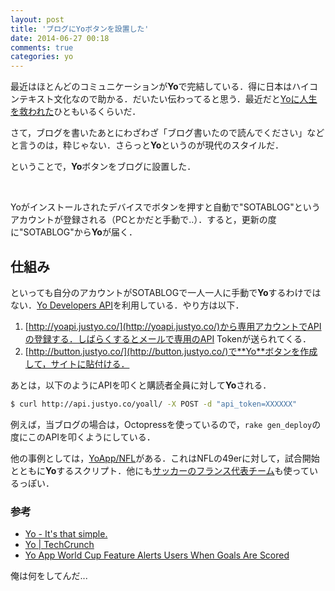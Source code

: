 ```yaml
---
layout: post
title: 'ブログにYoボタンを設置した'
date: 2014-06-27 00:18
comments: true
categories: yo
---
```


最近はほとんどのコミュニケーションが**Yo**で完結している．得に日本はハイコンテキスト文化なので助かる．だいたい伝わってると思う．最近だと[Yoに人生を救われた](http://mizchi.hatenablog.com/entry/2014/06/24/210317)ひともいるくらいだ．

さて，ブログを書いたあとにわざわざ「ブログ書いたので読んでください」などと言うのは，粋じゃない．さらっと**Yo**というのが現代のスタイルだ．

ということで，**Yo**ボタンをブログに設置した．

<div id="yo-button"></div><br>

Yoがインストールされたデバイスでボタンを押すと自動で"SOTABLOG"というアカウントが登録される（PCとかだと手動で..）．すると，更新の度に"SOTABLOG"から**Yo**が届く．

## 仕組み

といっても自分のアカウントがSOTABLOGで一人一人に手動で**Yo**するわけではない．[Yo Developers API](https://medium.com/@YoAppStatus/yo-developers-api-e7f2f0ec5c3c)を利用している．やり方は以下．

1. [http://yoapi.justyo.co/](http://yoapi.justyo.co/)から専用アカウントでAPIの登録する．しばらくするとメールで専用のAPI Tokenが送られてくる．
1. [http://button.justyo.co/](http://button.justyo.co/)で**Yo**ボタンを作成して，サイトに貼付ける．

あとは，以下のようにAPIを叩くと購読者全員に対して**Yo**される．

```bash
$ curl http://api.justyo.co/yoall/ -X POST -d "api_token=XXXXXX"
```

例えば，当ブログの場合は，Octopressを使っているので，`rake gen_deploy`の度にこのAPIを叩くようにしている．

他の事例としては，[YoApp/NFL](https://github.com/YoApp/NFL)がある．これはNFLの49erに対して，試合開始とともに**Yo**するスクリプト．他にも[サッカーのフランス代表チーム](http://yoequipedefrance.fr/)も使っているっぽい．

### 参考

- [Yo - It's that simple.](http://www.justyo.co/)
- [Yo | TechCrunch](http://techcrunch.com/2014/06/18/yo-yo/)
- [Yo App World Cup Feature Alerts Users When Goals Are Scored](http://www.ibtimes.com/yo-app-world-cup-feature-alerts-users-when-goals-are-scored-1608964)

俺は何をしてんだ...
